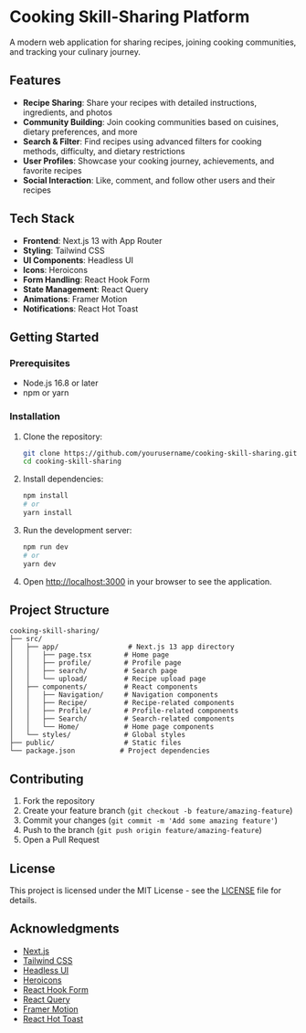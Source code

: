 # Cooking Skill-Sharing Platform

A modern web application for sharing recipes, joining cooking communities, and tracking your culinary journey.

## Features

- **Recipe Sharing**: Share your recipes with detailed instructions, ingredients, and photos
- **Community Building**: Join cooking communities based on cuisines, dietary preferences, and more
- **Search & Filter**: Find recipes using advanced filters for cooking methods, difficulty, and dietary restrictions
- **User Profiles**: Showcase your cooking journey, achievements, and favorite recipes
- **Social Interaction**: Like, comment, and follow other users and their recipes

## Tech Stack

- **Frontend**: Next.js 13 with App Router
- **Styling**: Tailwind CSS
- **UI Components**: Headless UI
- **Icons**: Heroicons
- **Form Handling**: React Hook Form
- **State Management**: React Query
- **Animations**: Framer Motion
- **Notifications**: React Hot Toast

## Getting Started

### Prerequisites

- Node.js 16.8 or later
- npm or yarn

### Installation

1. Clone the repository:
   ```bash
   git clone https://github.com/yourusername/cooking-skill-sharing.git
   cd cooking-skill-sharing
   ```

2. Install dependencies:
   ```bash
   npm install
   # or
   yarn install
   ```

3. Run the development server:
   ```bash
   npm run dev
   # or
   yarn dev
   ```

4. Open [http://localhost:3000](http://localhost:3000) in your browser to see the application.

## Project Structure

```
cooking-skill-sharing/
├── src/
│   ├── app/                 # Next.js 13 app directory
│   │   ├── page.tsx        # Home page
│   │   ├── profile/        # Profile page
│   │   ├── search/         # Search page
│   │   └── upload/         # Recipe upload page
│   ├── components/         # React components
│   │   ├── Navigation/     # Navigation components
│   │   ├── Recipe/         # Recipe-related components
│   │   ├── Profile/        # Profile-related components
│   │   ├── Search/         # Search-related components
│   │   └── Home/           # Home page components
│   └── styles/             # Global styles
├── public/                 # Static files
└── package.json           # Project dependencies
```

## Contributing

1. Fork the repository
2. Create your feature branch (`git checkout -b feature/amazing-feature`)
3. Commit your changes (`git commit -m 'Add some amazing feature'`)
4. Push to the branch (`git push origin feature/amazing-feature`)
5. Open a Pull Request

## License

This project is licensed under the MIT License - see the [LICENSE](LICENSE) file for details.

## Acknowledgments

- [Next.js](https://nextjs.org/)
- [Tailwind CSS](https://tailwindcss.com/)
- [Headless UI](https://headlessui.dev/)
- [Heroicons](https://heroicons.com/)
- [React Hook Form](https://react-hook-form.com/)
- [React Query](https://react-query.tanstack.com/)
- [Framer Motion](https://www.framer.com/motion/)
- [React Hot Toast](https://react-hot-toast.com/)
